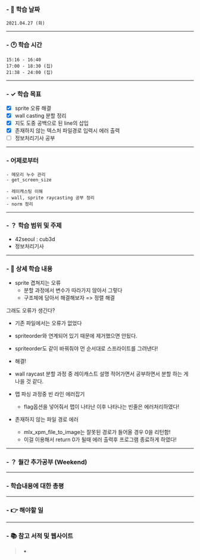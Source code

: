 ### - 📆 학습 날짜
	2021.04.27 (화)
___
### - 🕐 학습 시간
```
15:16 - 16:40
17:00 - 18:30 (집)
21:38 - 24:00 (집)
```
___
### - ✓ 학습 목표
- [x] sprite 오류 해결
- [x] wall casting 분할 정리
- [x] 지도 도중 공백으로 된 line의 삽입
- [x] 존재하지 않는 텍스처 파일경로 입력시 에러 출력
- [ ] 정보처리기사 공부
___
### - 어제로부터
```
- 메모리 누수 관리
- get_screen_size

- 레이캐스팅 이해
- wall, sprite raycasting 공부 정리
- norm 정리
```
___
### - ？ 학습 범위 및 주제
- 42seoul : cub3d
- 정보처리기사
___
### - 📝 상세 학습 내용
- sprite 겹쳐지는 오류
  - 분할 과정에서 변수가 따라가지 않아서 그렇다
  - 구조체에 담아서 해결해보자 => 정렬 해결

그래도 오류가 생긴다?
- 기존 파일에서는 오류가 없었다
- spriteorder와 연계되어 있기 때문에 제거했으면 안됬다.
- spriteorder도 같이 바꿔줘야 먼 순서대로 스프라이트를 그려낸다!
- 해결!

- wall raycast 분할 과정 중 레이캐스트 설명 적어가면서 공부하면서 분할 하는 게 나을 것 같다.

- 맵 파싱 과정중 빈 라인 에러잡기
  - flag옵션을 넣어줘서 맵이 나타난 이후 나타나는 빈줄은 에러처리하였다!

- 존재하지 않는 파일 경로 에러
  - mlx_xpm_file_to_image는 잘못된 경로가 들어올 경우 0을 리턴함!
  - 이걸 이용해서 return 0가 될때 에러 출력후 프로그램 종료하게 하였다!
___
### - ？ 월간 추가공부 (Weekend)

___
### - 학습내용에 대한 총평

___
### - 👉 해야할 일

___
### - 📚 참고 서적 및 웹사이트
> - 